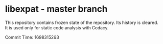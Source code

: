 # libexpat - master branch

This repository contains frozen state of the repository.
Its history is cleared. It is used only for static code
analysis with Codacy.

Commit Time: 1698315263